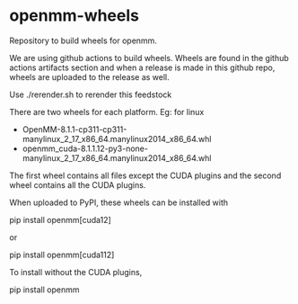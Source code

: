 openmm-wheels
=============

Repository to build wheels for openmm.

We are using github actions to build wheels. Wheels are found in the
github actions artifacts section and when a release is made in this
github repo, wheels are uploaded to the release as well.

Use ./rerender.sh to rerender this feedstock

There are two wheels for each platform. Eg: for linux

- OpenMM-8.1.1-cp311-cp311-manylinux_2_17_x86_64.manylinux2014_x86_64.whl
- openmm_cuda-8.1.1.12-py3-none-manylinux_2_17_x86_64.manylinux2014_x86_64.whl

The first wheel contains all files except the CUDA plugins and the
second wheel contains all the CUDA plugins.

When uploaded to PyPI, these wheels can be installed with

  pip install openmm[cuda12]

or

  pip install openmm[cuda112]

To install without the CUDA plugins,

  pip install openmm
